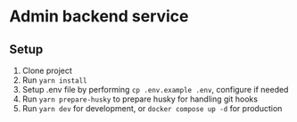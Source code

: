 # Admin backend service

## Setup

1. Clone project
2. Run `yarn install`
3. Setup .env file by performing `cp .env.example .env`, configure if needed
4. Run `yarn prepare-husky` to prepare husky for handling git hooks
5. Run `yarn dev` for development, or `docker compose up -d` for production
